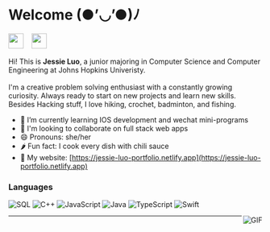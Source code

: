 <h1>Welcome (●’◡’●)ﾉ</h1>

<p align="left">
<a href="https://twitter.com/MairaAbhishek" target="_blank"><img height="30" src="https://cdn-icons-png.flaticon.com/512/174/174857.png"></a>
&nbsp;&nbsp;
<a href="mailto:jluo30@jhu.edu" target="_blank"><img height="30" src="https://icons-for-free.com/download-icon-book+contact+contacts+email+mail+outlook+square+icon-1320073245294195685_512.png"></a>&nbsp;&nbsp;&nbsp;&nbsp;&nbsp;

</p>

Hi! This is <b>Jessie Luo</b>, a junior majoring in Computer Science and Computer Engineering at Johns Hopkins Univeristy.
<br><br>
I'm a creative problem solving enthusiast with a constantly growing curiosity. Always ready to start on new projects and learn new skills. Besides Hacking stuff, I love hiking, crochet, badminton, and fishing.
<br>
- 🌱 I’m currently learning IOS development and wechat mini-programs
- 👯 I'm looking to collaborate on full stack web apps
- 😄 Pronouns: she/her
- 🌶️ Fun fact: I cook every dish with chili sauce
 - 🔗 My website: [https://jessie-luo-portfolio.netlify.app](https://jessie-luo-portfolio.netlify.app)


### Languages
![SQL](https://img.shields.io/badge/-SQL-000?&logo=MySQL)
![C++](https://img.shields.io/badge/-C++-000?&logo=c%2b%2b&logoColor=00599C)
![JavaScript](https://img.shields.io/badge/-JavaScript-000?&logo=JavaScript)
![Java](https://img.shields.io/badge/-Java-000?&logo=Java&logoColor=007396)
![TypeScript](https://img.shields.io/badge/-TypeScript-000?&logo=TypeScript)
![Swift](https://img.shields.io/badge/-Swift-000?&logo=Swift)

<img align="right" alt="GIF" src="https://media.giphy.com/media/3ohzdKvLT1DxFxhZAI/giphy.gif" />
<hr>


</div>


